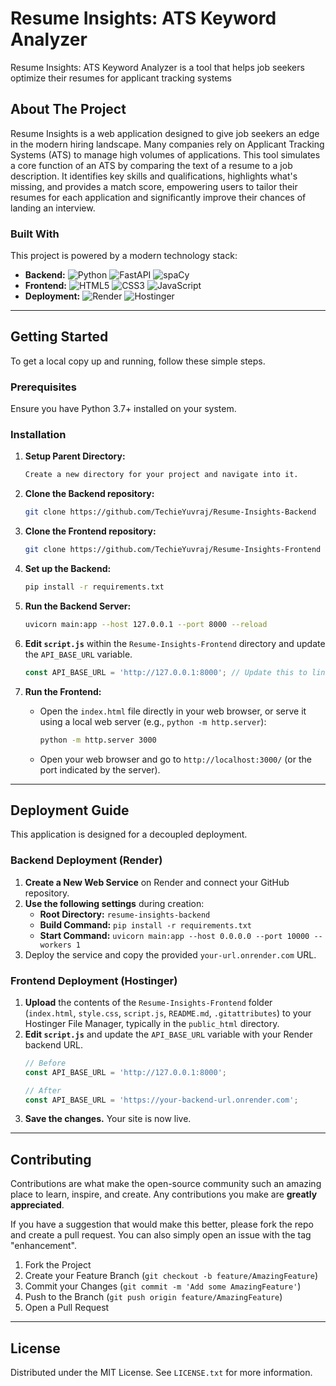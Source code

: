 # Resume Insights: ATS Keyword Analyzer
Resume Insights: ATS Keyword Analyzer is a tool that helps job seekers optimize their resumes for applicant tracking systems

## About The Project

Resume Insights is a web application designed to give job seekers an edge in the modern hiring landscape. Many companies rely on Applicant Tracking Systems (ATS) to manage high volumes of applications. This tool simulates a core function of an ATS by comparing the text of a resume to a job description. It identifies key skills and qualifications, highlights what's missing, and provides a match score, empowering users to tailor their resumes for each application and significantly improve their chances of landing an interview.

### Built With

This project is powered by a modern technology stack:

*   **Backend:**
    ![Python](https://img.shields.io/badge/Python-3776AB?style=for-the-badge&logo=python&logoColor=white)
    ![FastAPI](https://img.shields.io/badge/FastAPI-005571?style=for-the-badge&logo=fastapi&logoColor=white)
    ![spaCy](https://img.shields.io/badge/spaCy-09A3D5?style=for-the-badge&logo=spacy&logoColor=white)
*   **Frontend:**
    ![HTML5](https://img.shields.io/badge/HTML5-E34F26?style=for-the-badge&logo=html5&logoColor=white)
    ![CSS3](https://img.shields.io/badge/CSS3-1572B6?style=for-the-badge&logo=css3&logoColor=white)
    ![JavaScript](https://img.shields.io/badge/JavaScript-F7DF1E?style=for-the-badge&logo=javascript&logoColor=black)
*   **Deployment:**
    ![Render](https://img.shields.io/badge/Render-46E3B7?style=for-the-badge&logo=render&logoColor=white)
    ![Hostinger](https://img.shields.io/badge/Hostinger-673DE6?style=for-the-badge&logo=hostinger&logoColor=white)

---

## Getting Started

To get a local copy up and running, follow these simple steps.

### Prerequisites

Ensure you have Python 3.7+ installed on your system.

### Installation

1. **Setup Parent Directory:**
    ```sh
    Create a new directory for your project and navigate into it.
    ```

2.  **Clone the Backend repository:**
    ```sh
    git clone https://github.com/TechieYuvraj/Resume-Insights-Backend
    ```

3.  **Clone the Frontend repository:**
    ```sh
    git clone https://github.com/TechieYuvraj/Resume-Insights-Frontend
    ```

4.  **Set up the Backend:**
    ```sh
    pip install -r requirements.txt
    ```

5.  **Run the Backend Server:**
    ```sh
    uvicorn main:app --host 127.0.0.1 --port 8000 --reload
    ```

6. **Edit `script.js`** within the `Resume-Insights-Frontend` directory and update the `API_BASE_URL` variable. 
    ```javascript
    const API_BASE_URL = 'http://127.0.0.1:8000'; // Update this to link your backend server with frontend.
    ```

7. **Run the Frontend:**
    *   Open the `index.html` file directly in your web browser, or serve it using a local web server (e.g., `python -m http.server`):
        ```sh
        python -m http.server 3000
        ```
    *   Open your web browser and go to `http://localhost:3000/` (or the port indicated by the server).

---

## Deployment Guide

This application is designed for a decoupled deployment.

### Backend Deployment (Render)

1.  **Create a New Web Service** on Render and connect your GitHub repository.
2.  **Use the following settings** during creation:
    *   **Root Directory:** `resume-insights-backend`
    *   **Build Command:** `pip install -r requirements.txt`
    *   **Start Command:** `uvicorn main:app --host 0.0.0.0 --port 10000 --workers 1`
3.  Deploy the service and copy the provided `your-url.onrender.com` URL.

### Frontend Deployment (Hostinger)

1.  **Upload** the contents of the `Resume-Insights-Frontend` folder (`index.html`, `style.css`, `script.js`, `README.md`, `.gitattributes`) to your Hostinger File Manager, typically in the `public_html` directory.
2.  **Edit `script.js`** and update the `API_BASE_URL` variable with your Render backend URL.
    ```javascript
    // Before
    const API_BASE_URL = 'http://127.0.0.1:8000';

    // After
    const API_BASE_URL = 'https://your-backend-url.onrender.com';
    ```
3.  **Save the changes.** Your site is now live.

---

## Contributing

Contributions are what make the open-source community such an amazing place to learn, inspire, and create. Any contributions you make are **greatly appreciated**.

If you have a suggestion that would make this better, please fork the repo and create a pull request. You can also simply open an issue with the tag "enhancement".

1.  Fork the Project
2.  Create your Feature Branch (`git checkout -b feature/AmazingFeature`)
3.  Commit your Changes (`git commit -m 'Add some AmazingFeature'`)
4.  Push to the Branch (`git push origin feature/AmazingFeature`)
5.  Open a Pull Request

---

## License

Distributed under the MIT License. See `LICENSE.txt` for more information.
